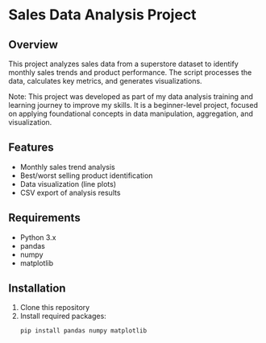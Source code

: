 # Sales Data Analysis Project

## Overview
This project analyzes sales data from a superstore dataset to identify monthly sales trends and product performance. The script processes the data, calculates key metrics, and generates visualizations.


Note: 
This project was developed as part of my data analysis training and learning journey to improve my skills. It is a beginner-level project, focused on applying foundational concepts in data manipulation, aggregation, and visualization.

## Features
- Monthly sales trend analysis
- Best/worst selling product identification
- Data visualization (line plots)
- CSV export of analysis results

## Requirements
- Python 3.x
- pandas
- numpy
- matplotlib

## Installation
1. Clone this repository
2. Install required packages:
   ```bash
   pip install pandas numpy matplotlib
